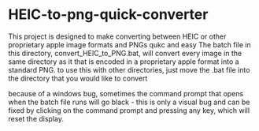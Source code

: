 # HEIC-to-png-quick-converter
This project is designed to make converting between HEIC or other proprietary apple image formats and PNGs qukc and easy
The batch file in this directory, convert_HEIC_to_PNG.bat, 
will convert every image in the same directory as it that is encoded in a proprietary apple format into a standard PNG.
to use this with other directories, just move the .bat file into the directory that you would like to convert

because of a windows bug, sometimes the command prompt that opens when the batch file runs will go black - this is
only a visual bug and can be fixed by clicking on the command prompt and pressing any key, which will reset the display.
